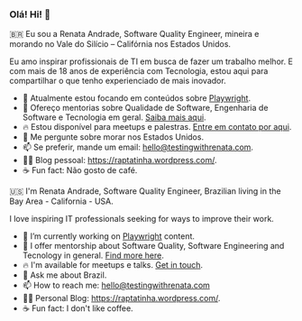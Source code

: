 ### Olá! Hi! 👋

🇧🇷
Eu sou a Renata Andrade, Software Quality Engineer, mineira e morando no Vale do Silício – Califórnia nos Estados Unidos.

Eu amo inspirar profissionais de TI em busca de fazer um trabalho melhor. 
E com mais de 18 anos de experiência com Tecnologia, estou aqui para compartilhar o que tenho experienciado de mais inovador.

- 🔭 Atualmente estou focando em conteúdos sobre [Playwright](https://playwright.dev/).
- 👯 Ofereço mentorias sobre Qualidade de Software, Engenharia de Software e Tecnologia em geral. [Saiba mais aqui](https://testingwithrenata.com/mentorship/).
- 🔥 Estou disponível para meetups e palestras. [Entre em contato por aqui](https://testingwithrenata.com/contact-me/).
- 💬 Me pergunte sobre morar nos Estados Unidos.
- 📫 Se preferir, mande um email: [hello@testingwithrenata.com](mailto:hello@testingwithrenata.com).
- 💁‍♀️ Blog pessoal: https://raptatinha.wordpress.com/.
- ☕ Fun fact: Não gosto de café.

🇺🇸
I'm Renata Andrade, Software Quality Engineer, Brazilian living in the Bay Area - California - USA.

I love inspiring IT professionals seeking for ways to improve their work.

- 🔭 I’m currently working on [Playwright](https://playwright.dev/) content.
- 👯 I offer mentorship about Software Quality, Software Engineering and Tecnology in general. [Find more here](https://testingwithrenata.com/mentorship/).
- 🔥 I'm available for meetups e talks. [Get in touch](https://testingwithrenata.com/contact-me/).
- 💬 Ask me about Brazil.
- 📫 How to reach me: [hello@testingwithrenata.com](mailto:hello@testingwithrenata.com)
- 💁‍♀️ Personal Blog: https://raptatinha.wordpress.com/.
- ☕ Fun fact: I don't like coffee.
